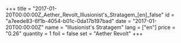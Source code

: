 +++
title = "2017-01-20T00:00:00Z_Aether_Revolt_Illusionist's_Stratagem_[en]_false"
id = "a7eede83-6f1b-4054-b01c-0da17b197bad"
date = "2017-01-20T00:00:00Z"
name = "Illusionist's Stratagem"
lang = ["en"]
price = "0.26"
quantity = 1
foil = false
set = "Aether Revolt"
+++
